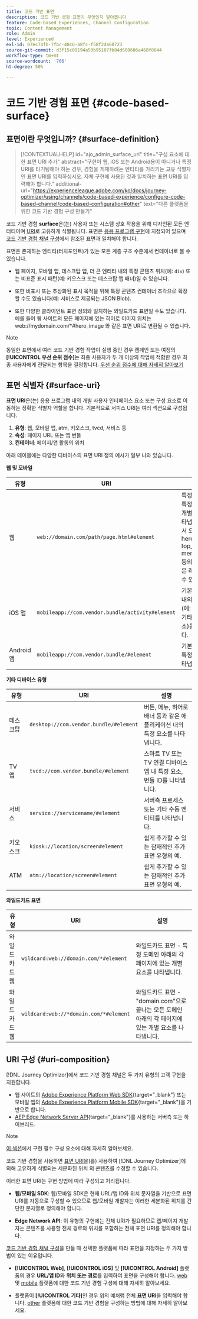 ```yaml
---
title: 코드 기반 표면
description: 코드 기반 경험 표면이 무엇인지 알아봅니다
feature: Code-based Experiences, Channel Configuration
topic: Content Management
role: Admin
level: Experienced
exl-id: 07ec74fb-7fbc-48c6-a8fc-f58f24a60723
source-git-commit: d3f15c09194a50b95107fb84d680606a468f8644
workflow-type: tm+mt
source-wordcount: '766'
ht-degree: 50%

---
```


# 코드 기반 경험 표면 {#code-based-surface}

## 표면이란 무엇입니까? {#surface-definition}

>[!CONTEXTUALHELP]
>id="ajo_admin_surface_uri"
>title="구성 요소에 대한 표면 URI 추가"
>abstract="구현이 웹, iOS 또는 Android용이 아니거나 특정 URI를 타기팅해야 하는 경우, 경험을 게재하려는 엔티티를 가리키는 고유 식별자인 표면 URI를 입력하십시오. 자체 구현에 사용된 것과 일치하는 표면 URI를 입력해야 합니다."
>additional-url="https://experienceleague.adobe.com/ko/docs/journey-optimizer/using/channels/code-based-experience/configure-code-based-channel/code-based-configuration#other" text="다른 플랫폼을 위한 코드 기반 경험 구성 만들기"

코드 기반 경험 **surface**&#x200B;은(는) 사용자 또는 시스템 상호 작용을 위해 디자인된 모든 엔터티이며 [URI](#surface-uri)로 고유하게 식별됩니다. 표면은 [응용 프로그램 구현](code-based-prerequisites.md#implementation-prerequisites)에 지정되어 있으며 [코드 기반 경험 채널 구성](code-based-configuration.md)에서 참조된 표면과 일치해야 합니다.

표면은 존재하는 엔티티(터치포인트)가 있는 모든 계층 구조 수준에서 컨테이너로 볼 수 있습니다.

* 웹 페이지, 모바일 앱, 데스크탑 앱, 더 큰 엔티티 내의 특정 콘텐츠 위치(예: `div`) 또는 비표준 표시 패턴(예: 키오스크 또는 데스크탑 앱 배너)일 수 있습니다.<!--In retail, a kiosk is a digital display or small structure that businesses often place in high-traffic areas to engage customers.-->

* 또한 비표시 또는 추상화된 표시 목적을 위해 특정 콘텐츠 컨테이너 조각으로 확장할 수도 있습니다(예: 서비스로 제공되는 JSON Blob).

* 또한 다양한 클라이언트 표면 정의와 일치하는 와일드카드 표면일 수도 있습니다. 예를 들어 웹 사이트의 모든 페이지에 있는 히어로 이미지 위치는 web://mydomain.com/*#hero_image 와 같은 표면 URI로 변환될 수 있습니다.

>[!NOTE]
>
>동일한 표면에서 여러 코드 기반 경험 작업이 실행 중인 경우 캠페인 또는 여정의 **[!UICONTROL 우선 순위 점수]**&#x200B;는 최종 사용자가 두 개 이상의 작업에 적합한 경우 최종 사용자에게 전달되는 항목을 결정합니다. [우선 순위 점수에 대해 자세히 알아보기](../conflict-prioritization/priority-scores.md)

## 표면 식별자 {#surface-uri}

**표면 URI**&#x200B;은(는) 응용 프로그램 내의 개별 사용자 인터페이스 요소 또는 구성 요소로 이동하는 정확한 식별자 역할을 합니다. 기본적으로 서피스 URI는 여러 섹션으로 구성됩니다.

1. **유형**: 웹, 모바일 앱, atm, 키오스크, tvcd, 서비스 등
1. **속성**: 페이지 URL 또는 앱 번들
1. **컨테이너**: 페이지/앱 활동의 위치

아래 테이블에는 다양한 디바이스의 표면 URI 정의 예시가 일부 나와 있습니다.

**웹 및 모바일**

| 유형 | URI | 설명 |
| --------- | ----------- | ------- | 
| 웹 | `web://domain.com/path/page.html#element` | 특정 도메인의 특정 페이지 내 개별 요소를 나타냅니다. 여기서 요소는 hero_banner, top_nav, menu, footer 등의 예시와 같은 레이블이 될 수 있습니다. |
| iOS 앱 | `mobileapp://com.vendor.bundle/activity#element` | 기본 앱 활동 내의 특정 요소(예: 버튼 또는 기타 보기 요소)를 나타냅니다. |
| Android 앱 | `mobileapp://com.vendor.bundle/#element` | 기본 앱 내의 특정 요소를 나타냅니다. |

**기타 디바이스 유형**

| 유형 | URI | 설명 |
| --------- | ----------- | ------- | 
| 데스크탑 | `desktop://com.vendor.bundle/#element` | 버튼, 메뉴, 히어로 배너 등과 같은 애플리케이션 내의 특정 요소를 나타냅니다. |
| TV 앱 | `tvcd://com.vendor.bundle/#element` | 스마트 TV 또는 TV 연결 디바이스 앱 내 특정 요소, 번들 ID를 나타냅니다. |
| 서비스 | `service://servicename/#element` | 서버측 프로세스 또는 기타 수동 엔티티를 나타냅니다. |
| 키오스크 | `kiosk://location/screen#element` | 쉽게 추가할 수 있는 잠재적인 추가 표면 유형의 예. |
| ATM | `atm://location/screen#element` | 쉽게 추가할 수 있는 잠재적인 추가 표면 유형의 예. |

**와일드카드 표면**

| 유형 | URI | 설명 |
| --------- | ----------- | ------- | 
| 와일드카드 웹 | `wildcard:web://domain.com/*#element` | 와일드카드 표면 - 특정 도메인 아래의 각 페이지에 있는 개별 요소를 나타냅니다. |
| 와일드카드 웹 | `wildcard:web://*domain.com/*#element` | 와일드카드 표면 - &quot;domain.com&quot;으로 끝나는 모든 도메인 아래의 각 페이지에 있는 개별 요소를 나타냅니다. |

## URI 구성 {#uri-composition}

[!DNL Journey Optimizer]에서 코드 기반 경험 채널은 두 가지 유형의 고객 구현을 지원합니다.

* 웹 사이트의 [Adobe Experience Platform Web SDK](https://experienceleague.adobe.com/docs/platform-learn/implement-web-sdk/overview.html?lang=ko-KR){target="_blank"} 또는 모바일 앱의 [Adobe Experience Platform Mobile SDK](https://developer.adobe.com/client-sdks/documentation/){target="_blank"}을 기반으로 합니다.
* [AEP Edge Network Server API](https://experienceleague.adobe.com/docs/experience-platform/edge-network-server-api/data-collection/interactive-data-collection.html?lang=ko-KR){target="_blank"}를 사용하는 서버측 또는 하이브리드.

>[!NOTE]
>
>[이 섹션](code-based-prerequisites.md#implementation-prerequisites)에서 구현 필수 구성 요소에 대해 자세히 알아보세요.

코드 기반 경험을 사용하면 [표면 URI](#surface-uri)을(를) 사용하여 [!DNL Journey Optimizer]에 의해 고유하게 식별되는 세분화된 위치 <!--(such as a specific location on a page, or inside a mobile native app)-->의 콘텐츠를 수정할 수 있습니다.

이러한 표면 URI는 구현 방법에 따라 구성되고 처리됩니다.

* **웹/모바일 SDK**: 웹/모바일 SDK은 현재 URL/앱 ID와 위치 문자열을 기반으로 표면 URI를 자동으로 구성할 수 있으므로 웹/모바일 개발자는 이러한 세분화된 위치를 간단한 문자열로 정의해야 합니다.

* **Edge Network API**: 이 유형의 구현에는 전체 URI가 필요하므로 앱/페이지 개발자는 콘텐츠를 사용할 전체 경로와 위치를 포함하는 전체 표면 URI를 정의해야 합니다.

[코드 기반 경험 채널 구성](code-based-configuration.md)을 만들 때 선택한 플랫폼에 따라 표면을 지정하는 두 가지 방법이 있는 이유입니다.

* **[!UICONTROL Web]**, **[!UICONTROL iOS]** 및 **[!UICONTROL Android]** 플랫폼의 경우 **URL/앱 ID**&#x200B;와 **위치 또는 경로**&#x200B;를 입력하여 표면을 구성해야 합니다. [web](code-based-configuration.md#web) 및 [mobile](code-based-configuration.md#mobile) 플랫폼에 대한 코드 기반 경험 구성에 대해 자세히 알아보세요.

* 플랫폼이 **[!UICONTROL 기타]**&#x200B;인 경우 [위](#surface-uri)의 예처럼 전체 **표면 URI**&#x200B;을 입력해야 합니다. [other](code-based-configuration.md#other) 플랫폼에 대한 코드 기반 경험을 구성하는 방법에 대해 자세히 알아보세요.

